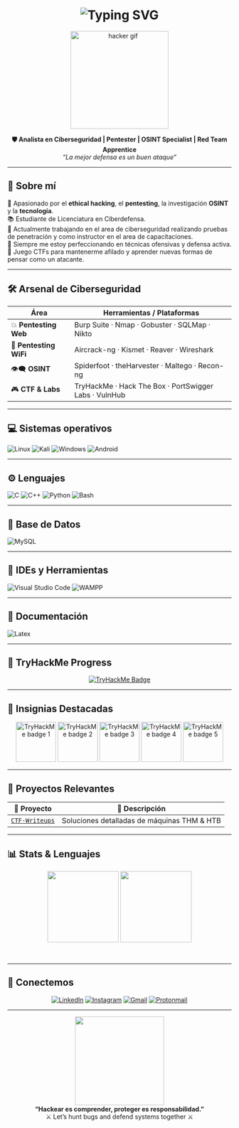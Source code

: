 <h1 align="center">
  <img src="https://readme-typing-svg.herokuapp.com?color=00FF9F&center=true&vCenter=true&width=1000&height=100&size=30&pause=1000&lines=Hola+soy+Ian+%7C+Cybersecurity+Specialist;Ethical+Hacker+%7C+OSINT+Hunter+%7C+Red+Teamer;Kali+Linux+%7C+CTF+Player" alt="Typing SVG" />
</h1>

<p align="center">
  <img src="https://media.giphy.com/media/qgQUggAC3Pfv687qPC/giphy.gif" width="220" alt="hacker gif">
</p>

<p align="center">
  <strong>🛡️ Analista en Ciberseguridad | Pentester | OSINT Specialist | Red Team Apprentice</strong><br>
  <em>“La mejor defensa es un buen ataque”</em>
</p>

---

## 🧠 Sobre mí

🎯 Apasionado por el **ethical hacking**, el **pentesting**, la investigación **OSINT** y la **tecnología**.  
📚 Estudiante de Licenciatura en Ciberdefensa.  
🔐 Actualmente trabajando en el area de ciberseguridad realizando pruebas de penetración y como instructor en el area de capacitaciones.  
🚀 Siempre me estoy perfeccionando en técnicas ofensivas y defensa activa.  
🧩 Juego CTFs para mantenerme afilado y aprender nuevas formas de pensar como un atacante.  

---

## 🛠️ Arsenal de Ciberseguridad

<div align="center">

<div align="center">

| **Área**              | **Herramientas / Plataformas**                                                                                   |
|-----------------------|-----------------------------------------------------------------------------------------------------------------|
| 💥 **Pentesting Web**  | Burp Suite · Nmap · Gobuster · SQLMap · Nikto                                                                   |
| 📡 **Pentesting WiFi** | Aircrack-ng · Kismet · Reaver · Wireshark                                                                       |
| 👁️‍🗨️ **OSINT**         | Spiderfoot · theHarvester · Maltego · Recon-ng                                                                  |
| 🎮 **CTF & Labs**       | TryHackMe · Hack The Box · PortSwigger Labs · VulnHub                                                           |

</div>


</div>

---

## 💻 Sistemas operativos

<div>

  ![Linux](https://img.shields.io/badge/Linux-FCC624?style=for-the-badge&logo=linux&logoColor=black)
  ![Kali](https://img.shields.io/badge/Kali-268BEE?style=for-the-badge&logo=kalilinux&logoColor=white)
  ![Windows](https://img.shields.io/badge/Windows-0078D6?style=for-the-badge&logo=windows&logoColor=white)
  ![Android](https://img.shields.io/badge/Android-3DDC84?style=for-the-badge&logo=android&logoColor=white)
  
</div>

---

##  ⚙️ Lenguajes 

<div>

  ![C](https://img.shields.io/badge/c-%2300599C.svg?style=for-the-badge&logo=c&logoColor=white)
  ![C++](https://img.shields.io/badge/c++-%2300599C.svg?style=for-the-badge&logo=c%2B%2B&logoColor=white)
  ![Python](https://img.shields.io/badge/python-3670A0?style=for-the-badge&logo=python&logoColor=ffdd54)
  ![Bash](https://img.shields.io/badge/Bash-4EAA25?style=for-the-badge&logo=gnu-bash&logoColor=white)
  
</div>

---

##  💾 Base de Datos 

<div>

  ![MySQL](https://img.shields.io/badge/mysql-4479A1.svg?style=for-the-badge&logo=mysql&logoColor=white)
  
</div>

---

##  🧰 IDEs y Herramientas

<div>

  ![Visual Studio Code](https://img.shields.io/badge/Visual%20Studio%20Code-0078d7.svg?style=for-the-badge&logo=visual-studio-code&logoColor=white)
  ![WAMPP](https://img.shields.io/badge/WAMP-FF6600?style=for-the-badge&logo=wampserver&logoColor=white)
  
</div>

---

##  📝 Documentación

<div>

  ![Latex](https://img.shields.io/badge/LaTeX-008080?style=for-the-badge&logo=latex&logoColor=white)
  
</div>

---

## 🧭 TryHackMe Progress

<p align="center">
  <a href="https://tryhackme.com/p/dlk.endpoint" target="_blank">
    <img src="https://tryhackme-badges.s3.amazonaws.com/dlk.endpoint.png" alt="TryHackMe Badge" />
  </a>
</p>

---

## 🏅 Insignias Destacadas

<div align="center">
  <a target="_blank" href="https://tryhackme.com/dlk.endpoint/badges/first-4-rooms">     <img title="First Four"     alt="TryHackMe badge 1"  src="https://assets.tryhackme.com/img/badges/firstfour.svg"      width="90"></a>
  <a target="_blank" href="https://tryhackme.com/dlk.endpoint/badges/terminaled">     <img title="cat linux.txt"     alt="TryHackMe badge 2"  src="https://assets.tryhackme.com/img/badges/linux.svg"      width="90"></a>
  <a target="_blank" href="https://tryhackme.com/dlk.endpoint/badges/security-awareness">     <img title="Security Awareness"     alt="TryHackMe badge 3"  src="https://assets.tryhackme.com/img/badges/securityawareness.svg"      width="90"></a>
  <a target="_blank" href="https://tryhackme.com/dlk.endpoint/badges/web-fund">     <img title="Webbed"     alt="TryHackMe badge 4"  src="https://assets.tryhackme.com/img/badges/webbed.svg"      width="90"></a>
  <a target="_blank" href="https://tryhackme.com/dlk.endpoint/badges/world-wide-web">     <img title="World Wide Web"     alt="TryHackMe badge 5"  src="https://assets.tryhackme.com/img/badges/howthewebworks.svg"      width="90"></a>
  <!-- Agregar mas -->
</div>

---

## 📁 Proyectos Relevantes

| 🚀 Proyecto | 🔎 Descripción |
|------------|----------------|
| [`CTF-Writeups`](https://github.com/DLK2236/CTF-Writeups)     | Soluciones detalladas de máquinas THM & HTB |

---

## 📊 Stats & Lenguajes

<p align="center">
  <img src="https://github-readme-stats.vercel.app/api?username=DLK2236&show_icons=true&theme=tokyonight&count_private=true" height="160"/>
  <img src="https://github-readme-stats.vercel.app/api/top-langs/?username=DLK2236&layout=compact&theme=tokyonight" height="160"/>
</p>

<br clear="both">

---

## 🔗 Conectemos

<div align="center">

[![LinkedIn](https://img.shields.io/badge/LinkedIn-blue?style=for-the-badge&logo=linkedin)](https://www.linkedin.com/in/ian-ezequiel-acosta-sian-88909621a)
[![Instagram](https://img.shields.io/badge/Instagram-%23E4405F.svg?style=for-the-badge&logo=Instagram&logoColor=white)](https://www.instagram.com/ian_ezequiel_acosta/)
[![Gmail](https://img.shields.io/badge/Gmail-D14836?style=for-the-badge&logo=gmail&logoColor=white)](mailto:acosta.endpoint@gmail.com)
[![Protonmail](https://img.shields.io/badge/ProtonMail-8B89CC?style=for-the-badge&logo=protonmail&logoColor=white)](mailto:d3adl0ck2236@proton.me)

</div>

---

<p align="center">
  <img src="https://media.giphy.com/media/iIGT8Y1rOYhBpdHh1C/giphy.gif" width="200"/><br>
  <strong>“Hackear es comprender, proteger es responsabilidad.”</strong><br>
  ⚔️ Let’s hunt bugs and defend systems together ⚔️
</p>
